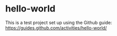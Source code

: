 # hello-world
This is a test project set up using the Github guide: https://guides.github.com/activities/hello-world/
